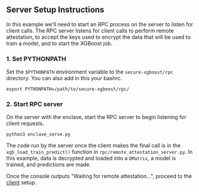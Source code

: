 ## Server Setup Instructions

In this example we'll need to start an RPC process on the server to listen for client calls. The RPC server listens for client calls to perform remote attestation, to accept the keys used to encrypt the data that will be used to train a model, and to start the XGBoost job.

### 1. Set PYTHONPATH
Set the `$PYTHONPATH` environment variable to the `secure-xgboost/rpc` directory. You can also add in this your bashrc.

`export PYTHONPATH=/path/to/secure-xgboost/rpc/`

### 2. Start RPC server

On the server with the enclave, start the RPC server to begin listening for client requests.

```
python3 enclave_serve.py
```
The code run by the server once the client makes the final call is in the `xgb_load_train_predict()` function in `rpc/remote_attestation_server.py`. In this example, data is decrypted and loaded into a `DMatrix`, a model is trained, and predictions are made. 

Once the console outputs "Waiting for remote attestation...", proceed to the [client](../client) setup.
